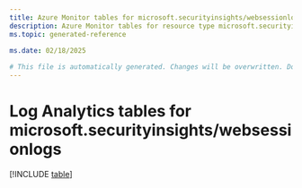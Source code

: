 ```yaml
---
title: Azure Monitor tables for microsoft.securityinsights/websessionlogs
description: Azure Monitor tables for resource type microsoft.securityinsights/websessionlogs
ms.topic: generated-reference
   
ms.date: 02/18/2025

# This file is automatically generated. Changes will be overwritten. Do not change this file directly.
---
```


# Log Analytics tables for microsoft.securityinsights/websessionlogs  

[!INCLUDE [table](~/reusable-content/ce-skilling/azure/includes/azure-monitor/reference/tables/microsoft-securityinsights_websessionlogs-include.md)]

